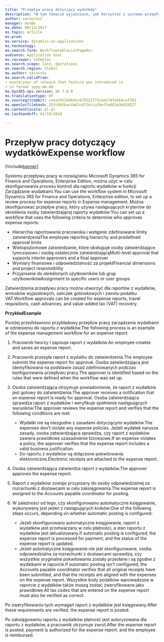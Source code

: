 ```yaml
---
title: "Przepływ pracy dotyczący wydatków"
description: "W tym temacie wyjaśniono, jak korzystać z systemu przepływu pracy w rozwiązaniu Microsoft Dynamics 365 for Finance and Operations, Enterprise Edition, w celu skonfigurowania procesu kontroli dla raportu wydatków w funkcji Zarządzanie wydatkami."
author: saraschi2
manager: AnnBe
ms.date: 09/13/2017
ms.topic: article
ms.prod: 
ms.service: dynamics-ax-applications
ms.technology: 
ms.search.form: WorkflowtableListPageRnr
audience: Application User
ms.reviewer: twheeloc
ms.search.scope: Core, Operations
ms.search.region: Global
ms.author: saraschi
ms.search.validFrom:
- month/year of release that feature was introduced in
- in format yyyy-mm-dd
ms.dyn365.ops.version: AX 7.0.0
ms.translationtype: HT
ms.sourcegitcommit: ceea24519d641c676521771cee274feb64ca7783
ms.openlocfilehash: 25fc9b5bac4a63cdf24cca10ef3a683a3b02b527
ms.contentlocale: pl-pl
ms.lasthandoff: 01/19/2018

---
```


# <a name="expense-workflow"></a><span data-ttu-id="3571b-103">Przepływ pracy dotyczący wydatków</span><span class="sxs-lookup"><span data-stu-id="3571b-103">Expense workflow</span></span>

[!include[banner](../includes/banner.md)]

<span data-ttu-id="3571b-104">Systemu przepływu pracy w rozwiązaniu Microsoft Dynamics 365 for Finance and Operations, Enterprise Edition, można użyć w celu skonfigurowania procesu kontroli dla raportu wydatków w funkcji Zarządzanie wydatkami.</span><span class="sxs-lookup"><span data-stu-id="3571b-104">You can use the workflow system in Microsoft Dynamics 365 for Finance and Operations, Enterprise edition, to set up a review process for expense reports in Expense management.</span></span> <span data-ttu-id="3571b-105">Można skonfigurować przepływ pracy, który używa następujących kryteriów do określenia osoby zatwierdzającej raporty wydatków:</span><span class="sxs-lookup"><span data-stu-id="3571b-105">You can set up a workflow that uses the following criteria to determine who approves expense reports:</span></span>

- <span data-ttu-id="3571b-106">Hierarchia raportowania pracownika i wstępnie zdefiniowane limity zatwierdzenia</span><span class="sxs-lookup"><span data-stu-id="3571b-106">The employee reporting hierarchy and predefined approval limits</span></span>
- <span data-ttu-id="3571b-107">Wielopoziomowe zatwierdzanie, które obsługuje osoby zatwierdzające tymczasowo i osobę ostatecznie zatwierdzającą</span><span class="sxs-lookup"><span data-stu-id="3571b-107">Multi-level approval that supports interim approvers and a final approver</span></span>
- <span data-ttu-id="3571b-108">Wymiary finansowe i odpowiedzialność za projekt</span><span class="sxs-lookup"><span data-stu-id="3571b-108">Financial dimensions and project responsibility</span></span>
- <span data-ttu-id="3571b-109">Przypisanie do określonych użytkowników lub grup użytkowników</span><span class="sxs-lookup"><span data-stu-id="3571b-109">Assignment to specific users or user groups</span></span>

<span data-ttu-id="3571b-110">Zatwierdzenia przepływu pracy można utworzyć dla raportów z wydatków, wniosków wyjazdowych, zaliczek gotówkowych i zwrotu podatku VAT.</span><span class="sxs-lookup"><span data-stu-id="3571b-110">Workflow approvals can be created for expense reports, travel requisitions, cash advances, and value-added tax (VAT) recovery.</span></span>

<span data-ttu-id="3571b-111">**Przykład**</span><span class="sxs-lookup"><span data-stu-id="3571b-111">**Example**</span></span>

<span data-ttu-id="3571b-112">Poniżej przedstawiono przykładowy przepływ pracy zarządzania wydatkami w odniesieniu do raportu z wydatków.</span><span class="sxs-lookup"><span data-stu-id="3571b-112">The following process is an example of the expense management workflow for an expense report.</span></span>

1. <span data-ttu-id="3571b-113">Pracownik tworzy i zapisuje raport z wydatków.</span><span class="sxs-lookup"><span data-stu-id="3571b-113">An employee creates and saves an expense report.</span></span>
2. <span data-ttu-id="3571b-114">Pracownik przesyła raport z wydatku do zatwierdzenia.</span><span class="sxs-lookup"><span data-stu-id="3571b-114">The employee submits the expense report for approval.</span></span> <span data-ttu-id="3571b-115">Osoba zatwierdzająca jest identyfikowana na podstawie zasad zdefiniowanych podczas konfigurowania przepływu pracy.</span><span class="sxs-lookup"><span data-stu-id="3571b-115">The approver is identified based on the rules that were defined when the workflow was set up.</span></span>
3. <span data-ttu-id="3571b-116">Osoba zatwierdzająca otrzymuje powiadomienie, że raport z wydatków jest gotowy do zatwierdzenia.</span><span class="sxs-lookup"><span data-stu-id="3571b-116">The approver receives a notification that an expense report is ready for approval.</span></span> <span data-ttu-id="3571b-117">Osoba zatwierdzająca sprawdza raport z wydatków i weryfikuje spełnienie następujących warunków:</span><span class="sxs-lookup"><span data-stu-id="3571b-117">The approver reviews the expense report and verifies that the following conditions are met:</span></span>

    - <span data-ttu-id="3571b-118">Wydatki nie są niezgodne z zasadami dotyczącymi wydatków.</span><span class="sxs-lookup"><span data-stu-id="3571b-118">The expenses don't violate any expense policies.</span></span> <span data-ttu-id="3571b-119">Jeżeli wydatek narusza zasady, osoba zatwierdzająca sprawdza, czy raport z wydatków zawiera prawidłowe uzasadnienie biznesowe.</span><span class="sxs-lookup"><span data-stu-id="3571b-119">If an expense violates a policy, the approver verifies that the expense report includes a valid business justification.</span></span>
    - <span data-ttu-id="3571b-120">Do raportu z wydatków są dołączone pokwitowania elektroniczne.</span><span class="sxs-lookup"><span data-stu-id="3571b-120">Electronic receipts are attached to the expense report.</span></span>

4. <span data-ttu-id="3571b-121">Osoba zatwierdzająca zatwierdza raport z wydatków.</span><span class="sxs-lookup"><span data-stu-id="3571b-121">The approver approves the expense report.</span></span>
5. <span data-ttu-id="3571b-122">Raport z wydatków zostaje przypisany do osoby odpowiedzialnej za rozrachunki z dostawcami w celu zaksięgowania.</span><span class="sxs-lookup"><span data-stu-id="3571b-122">The expense report is assigned to the Accounts payable coordinator for posting.</span></span>
6. <span data-ttu-id="3571b-123">W zależności od tego, czy skonfigurowano automatyczne księgowanie, wykonywany jest jeden z następujących kroków:</span><span class="sxs-lookup"><span data-stu-id="3571b-123">One of the following steps occurs, depending on whether automatic posting is configured:</span></span>

    - <span data-ttu-id="3571b-124">Jeżeli skonfigurowano automatyczne księgowanie, raport z wydatków jest przetwarzany w celu płatności, a stan raportu z wydatków jest aktualizowany.</span><span class="sxs-lookup"><span data-stu-id="3571b-124">If automatic posting is configured, the expense report is processed for payment, and the status of the expense report is updated.</span></span>
    - <span data-ttu-id="3571b-125">Jeżeli automatyczne księgowanie nie jest skonfigurowane, osoba odpowiedzialna za rozrachunki z dostawcami sprawdza, czy wszystkie oryginalne pokwitowania zostały przesłane i są zgodne z wydatkami w raporcie.</span><span class="sxs-lookup"><span data-stu-id="3571b-125">If automatic posting isn't configured, the Accounts payable coordinator verifies that all original receipts have been submitted, and that the receipts are aligned with the expenses on the expense report.</span></span> <span data-ttu-id="3571b-126">Wszystkie kody podatków wprowadzone w raporcie z wydatków także muszą zostać zweryfikowane jako prawidłowe.</span><span class="sxs-lookup"><span data-stu-id="3571b-126">All tax codes that are entered on the expense report must also be verified as correct.</span></span>

<span data-ttu-id="3571b-127">Po zweryfikowaniu tych wymagań raport z wydatków jest księgowany.</span><span class="sxs-lookup"><span data-stu-id="3571b-127">After these requirements are verified, the expense report is posted.</span></span>

<span data-ttu-id="3571b-128">Po zaksięgowaniu raportu z wydatków płatność jest autoryzowana dla raportu z wydatków, a pracownik otrzymuje zwrot.</span><span class="sxs-lookup"><span data-stu-id="3571b-128">After the expense report is posted, payment is authorized for the expense report, and the employee is reimbursed.</span></span>

